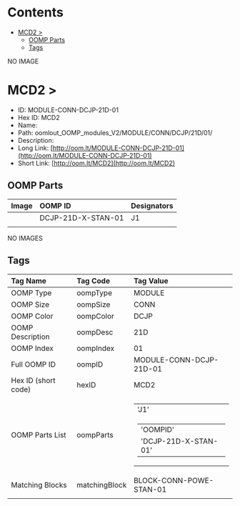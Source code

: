



Contents
========

* [MCD2 > ](#mcd2--)
	* [OOMP Parts](#oomp-parts)
	* [Tags](#tags)
  
NO IMAGE  
# MCD2 > 

- ID: MODULE-CONN-DCJP-21D-01
- Hex ID: MCD2
- Name: 
- Path: oomlout_OOMP_modules_V2/MODULE/CONN/DCJP/21D/01/
- Description: 
- Long Link: [http://oom.lt/MODULE-CONN-DCJP-21D-01](http://oom.lt/MODULE-CONN-DCJP-21D-01)
- Short Link: [http://oom.lt/MCD2](http://oom.lt/MCD2)

## OOMP Parts
  

|Image|OOMP ID|Designators|
| :--- | :--- | :--- |
|![]()|DCJP-21D-X-STAN-01|J1|
||||
  
NO IMAGES  
## Tags
  

|Tag Name|Tag Code|Tag Value|
| :--- | :--- | :--- |
|OOMP Type|oompType|MODULE|
|OOMP Size|oompSize|CONN|
|OOMP Color|oompColor|DCJP|
|OOMP Description|oompDesc|21D|
|OOMP Index|oompIndex|01|
|Full OOMP ID|oompID|MODULE-CONN-DCJP-21D-01|
|Hex ID (short code)|hexID|MCD2|
|OOMP Parts List|oompParts|<table><tr><td>'J1'</td></tr><tr><td> <table><tr><td>'OOMPID'</td></tr><tr><td> 'DCJP-21D-X-STAN-01'</td></tr></table></td></tr></table>|
|Matching Blocks|matchingBlock|BLOCK-CONN-POWE-STAN-01|
||||
